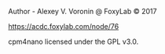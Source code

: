 Author - Alexey V. Voronin @ FoxyLab © 2017

https://acdc.foxylab.com/node/76

cpm4nano licensed under the GPL v3.0.
